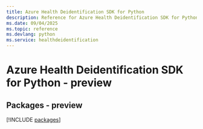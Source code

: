 ```yaml
---
title: Azure Health Deidentification SDK for Python
description: Reference for Azure Health Deidentification SDK for Python
ms.date: 09/04/2025
ms.topic: reference
ms.devlang: python
ms.service: healthdeidentification
---
```

# Azure Health Deidentification SDK for Python - preview
## Packages - preview
[!INCLUDE [packages](health-deidentification-index.md)]